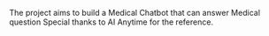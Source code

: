 The project aims to build a Medical Chatbot that can answer Medical question
Special thanks to AI Anytime for the reference.
